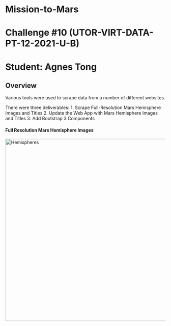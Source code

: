 # Mission-to-Mars
# Challenge #10 (UTOR-VIRT-DATA-PT-12-2021-U-B)
# Student: Agnes Tong

## Overview 

Various tools were used to scrape data from a number of different websites.  

There were three deliverables: 
    1. Scrape Full-Resolution Mars Hemisphere Images and Titles
    2. Update the Web App with Mars Hemisphere Images and Titles
    3. Add Bootstrap 3 Components

#### Full Resolution Mars Hemisphere Images
<img width="572" alt="Hemispheres" src="https://user-images.githubusercontent.com/96399622/158068143-7f87bfa1-2d57-4e44-a6e8-ae7a8fbda201.png">
